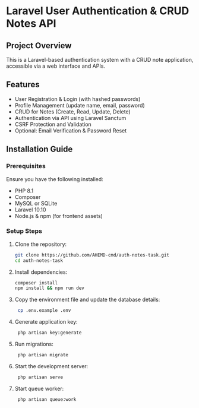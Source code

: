# Laravel User Authentication & CRUD Notes API

## Project Overview
This is a Laravel-based authentication system with a CRUD note application, accessible via a web interface and APIs.

## Features
- User Registration & Login (with hashed passwords)
- Profile Management (update name, email, password)
- CRUD for Notes (Create, Read, Update, Delete)
- Authentication via API using Laravel Sanctum
- CSRF Protection and Validation
- Optional: Email Verification & Password Reset

## Installation Guide

### Prerequisites
Ensure you have the following installed:
- PHP 8.1
- Composer
- MySQL or SQLite
- Laravel 10.10
- Node.js & npm (for frontend assets)

### Setup Steps
1. Clone the repository:
   ```bash
   git clone https://github.com/AHEMD-cmd/auth-notes-task.git
   cd auth-notes-task

2. Install dependencies:

   ```bash
   composer install
   npm install && npm run dev
   ```
3. Copy the environment file and update the database details:

   ```bash
    cp .env.example .env
   ```
4. Generate application key:

   ```bash
    php artisan key:generate
   ```
5. Run migrations:

   ```bash
    php artisan migrate
   ```
6. Start the development server:

   ```bash
    php artisan serve
   ```
7. Start queue worker:

   ```bash
    php artisan queue:work
   ```

